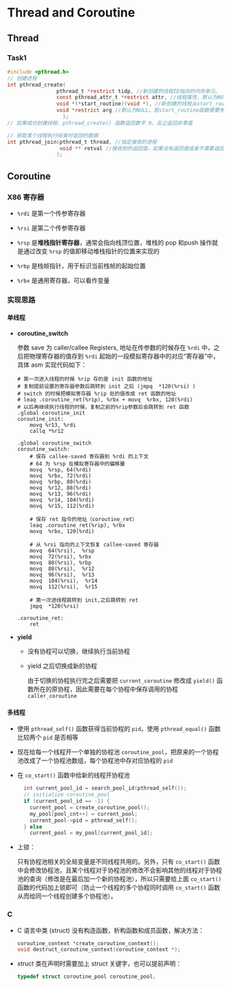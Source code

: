 # Thread and Coroutine

## Thread

### Task1

```c
#include <pthread.h>
// 创建进程
int pthread_create(
                pthread_t *restrict tidp, //新创建的线程ID指向的内存单元。
                const pthread_attr_t *restrict attr, //线程属性，默认为NULL
                void *(*start_routine)(void *), //新创建的线程从start_routine函数的地址开始运行
                void *restrict arg //默认为NULL。若start_routine函数需要参数，将参数放入结构中										 并将地址作为arg传入。
                  );
// 如果成功创建线程，pthread_create() 函数返回数字 0，反之返回非零值

// 获取某个线程执行结束时返回的数据 
int pthread_join(pthread_t thread, //指定接收的进程 
                 void ** retval //接收到的返回值，如果没有返回值或者不需要返回值，可以设为NULL
                );
```

## Coroutine

### X86 寄存器

* `%rdi` 是第一个传参寄存器
* `%rsi` 是第二个传参寄存器

* `%rsp` 是**堆栈指针寄存器**，通常会指向栈顶位置，堆栈的 pop 和push 操作就是通过改变 `%rsp` 的值即移动堆栈指针的位置来实现的
* `%rbp` 是栈帧指针，用于标识当前栈帧的起始位置

* `%rbx` 是通用寄存器，可以看作变量

### 实现思路

#### 单线程

* **coroutine_switch**

  参数 save 为 caller/callee Registers, 地址在传参数的时候存在 `%rdi` 中，之后把物理寄存器的值存到 `%rdi` 起始的一段模拟寄存器中的对应“寄存器”中，具体 asm 实现代码如下：

  ```shell
  # 第一次进入线程的时候 %rip 存的是 init 函数的地址
  # 复制提前设置的寄存器参数后跳转到 init 之后 (jmpq  *120(%rsi) )
  # switch 的时候把模拟寄存器 %rip 处的值改成 ret 函数的地址
  # leaq .coroutine_ret(%rip), %rbx + movq  %rbx, 120(%rdi)
  # 以后再继续执行线程的时候，复制之前的%rip参数后会跳转到 ret 函数
  .global coroutine_init
  coroutine_init:
      movq %r13, %rdi
      callq *%r12
  
  .global coroutine_switch
  coroutine_switch:
      # 保存 callee-saved 寄存器到 %rdi 的上下文
      # 64 为 %rsp 在模拟寄存器中的偏移量
      movq  %rsp, 64(%rdi)
      movq  %rbx, 72(%rdi)
      movq  %rbp, 80(%rdi)
      movq  %r12, 88(%rdi)
      movq  %r13, 96(%rdi)
      movq  %r14, 104(%rdi)
      movq  %r15, 112(%rdi)
  
      # 保存 ret 指令的地址（coroutine_ret）
      leaq .coroutine_ret(%rip), %rbx
      movq  %rbx, 120(%rdi)
  
      # 从 %rsi 指向的上下文恢复 callee-saved 寄存器
      movq  64(%rsi),  %rsp
      movq  72(%rsi), %rbx
      movq  80(%rsi), %rbp
      movq  88(%rsi),  %r12
      movq  96(%rsi),  %r13
      movq  104(%rsi),  %r14
      movq  112(%rsi),  %r15
  
      # 第一次进线程跳转到 init,之后跳转到 ret
      jmpq  *120(%rsi)    
  
  .coroutine_ret:
      ret
  ```

* **yield**

  * 没有协程可以切换，继续执行当前协程

  * yield 之后切换成新的协程
  
    由于切换的协程执行完之后需要把 `current_coroutine` 修改成 `yield()` 函数所在的原协程，因此需要在每个协程中保存调用的协程 `caller_coroutine`
#### 多线程

* 使用 `pthread_self()` 函数获得当前协程的 `pid`，使用 `pthread_equal()` 函数比较两个 `pid` 是否相等

* 现在给每一个线程开一个单独的协程池 `coroutine_pool`，把原来的一个协程池改成了一个协程池数组，每个协程池中存对应协程的 `pid`

* 在 `co_start()` 函数中给新的线程开协程池

  ```c
    int current_pool_id = search_pool_id(pthread_self());
    // initialize coroutine_pool
    if (current_pool_id == -1) {
      current_pool = create_coroutine_pool();
      my_pool[pool_cnt++] = current_pool;
      current_pool->pid = pthread_self();
    } else
      current_pool = my_pool[current_pool_id];
  ```

* 上锁：

  只有协程池相关的全局变量是不同线程共用的。另外，只有 `co_start()` 函数中会修改协程池，且某个线程对于协程池的修改不会影响其他的线程对于协程池的查询（修改是在最后加一个新的协程池），所以只需要给上面 `co_start()` 函数的代码加上锁即可（防止一个线程的多个协程同时调用 `co_start()` 函数从而给同一个线程创建多个协程池）。

### C 

* C 语言中类 (struct) 没有构造函数，析构函数和成员函数，解决方法：

  ```c
  coroutine_context *create_coroutine_context();
  void destruct_coroutine_context(coroutine_context *);
  ```

* struct 类在声明时需要加上 struct 关键字，也可以提前声明：

  ```c
  typedef struct coroutine_pool coroutine_pool;
  ```

